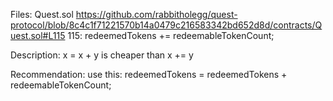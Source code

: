 Files:
Quest.sol
https://github.com/rabbitholegg/quest-protocol/blob/8c4c1f71221570b14a0479c216583342bd652d8d/contracts/Quest.sol#L115
115:     redeemedTokens += redeemableTokenCount;


Description:
x = x + y is cheaper than x += y

Recommendation:
use this:  redeemedTokens =  redeemedTokens + redeemableTokenCount;